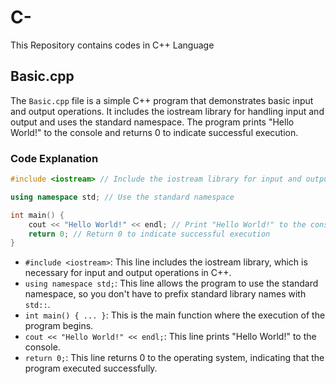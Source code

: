 # C-
This Repository contains codes in C++ Language

## Basic.cpp
The `Basic.cpp` file is a simple C++ program that demonstrates basic input and output operations. It includes the iostream library for handling input and output and uses the standard namespace. The program prints "Hello World!" to the console and returns 0 to indicate successful execution.

### Code Explanation
```cpp
#include <iostream> // Include the iostream library for input and output

using namespace std; // Use the standard namespace

int main() {
    cout << "Hello World!" << endl; // Print "Hello World!" to the console
    return 0; // Return 0 to indicate successful execution
}
```

- `#include <iostream>`: This line includes the iostream library, which is necessary for input and output operations in C++.
- `using namespace std;`: This line allows the program to use the standard namespace, so you don't have to prefix standard library names with `std::`.
- `int main() { ... }`: This is the main function where the execution of the program begins.
- `cout << "Hello World!" << endl;`: This line prints "Hello World!" to the console.
- `return 0;`: This line returns 0 to the operating system, indicating that the program executed successfully.


